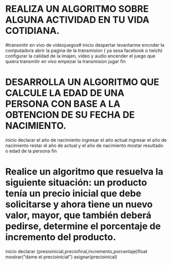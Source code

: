 # REALIZA UN ALGORITMO SOBRE ALGUNA ACTIVIDAD EN TU VIDA COTIDIANA.
#transmitir en vivo de videojuegos#
inicio
despertar
levantarme
encnder la computadora
abrir la pagina de la transmision ( ya sesa facebook o twich)
configurar la calidad de la imajen, video y audio
encender el juego que quiera transmitir en vivo 
empezar la transmision 
jugar 
fin

# DESARROLLA UN ALGORITMO QUE CALCULE LA EDAD DE UNA PERSONA CON BASE A LA OBTENCION DE SU FECHA DE NACIMIENTO.

inicio
declarar el año de nacimiento
ingresar el año actual
ingresar el año de nacimiento
restar el año de actual y el año de nacimiento
mostar resultado o edad de la persona
fin

# Realice un algoritmo que resuelva la siguiente situación: un producto tenía un precio inicial que debe solicitarse y ahora tiene un nuevo valor, mayor, que también deberá pedirse, determine el porcentaje de incremento del producto. 

inicio
declarar (presioinicial,preciofinal,incremento,porcentaje)float
mostrar("dame el precioinicial")
asignar(precioinical)
